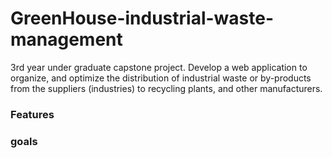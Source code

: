 # GreenHouse-industrial-waste-management
3rd year under graduate capstone project. Develop a web application to organize, and optimize the distribution of industrial waste or by-products from the suppliers (industries) to recycling plants, and other manufacturers.


### Features

### goals


